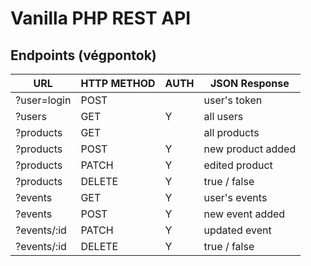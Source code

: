 # Vanilla PHP REST API

## Endpoints (végpontok)

|  URL           | HTTP METHOD | AUTH | JSON Response       |
|----------------|-------------|------|---------------------|
| ?user=login    | POST        |      | user's token        |
| ?users         | GET         |  Y   | all users           |
| ?products      | GET         |      | all products        |
| ?products      | POST        |  Y   | new product added   |
| ?products      | PATCH       |  Y   | edited product      |
| ?products      | DELETE      |  Y   | true / false        |
| ?events        | GET         |  Y   | user's events       |
| ?events        | POST        |  Y   | new event added     |
| ?events/:id    | PATCH       |  Y   | updated event       |
| ?events/:id    | DELETE      |  Y   | true / false        |